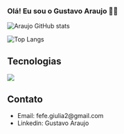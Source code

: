 ### Olá! Eu sou o Gustavo Araujo 🙋‍♂️

![Araujo GitHub stats](https://github-readme-stats.vercel.app/api?username=GustavoA8&show_icons=true&theme=tokyonight)

![Top Langs](https://github-readme-stats.vercel.app/api/top-langs/?username=GustavoA8&layout=compact&theme=tokyonight)



## Tecnologias

<div>
<img src="https://cdn.jsdelivr.net/gh/devicons/devicon@latest/icons/css3/css3-original.svg" />





</div>

## Contato


<ul>
 <li>Email: fefe.giulia2@gmail.com</li>
 <li>Linkedin: Gustavo Araujo</li>
</ul>
